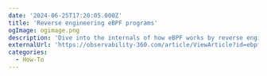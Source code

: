```yaml
---
date: '2024-06-25T17:20:05.000Z'
title: 'Reverse engineering eBPF programs'
ogImage: ogimage.png
description: 'Dive into the internals of how eBPF works by reverse engineering some eBPF-based programs'
externalUrl: 'https://observability-360.com/article/ViewArticle?id=ebpf-in-observability-pt2'
categories:
  - How-To
---
```

